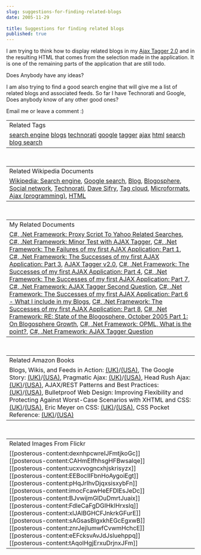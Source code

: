 ```yaml
---
slug: suggestions-for-finding-related-blogs
date: 2005-11-29
 
title: Suggestions for finding related blogs
published: true
---
```

I am trying to think how to display related blogs in my <a href="http://ajaxtag.kinlan.co.uk">Ajax Tagger 2.0</a> and in the resulting HTML that comes from the selection made in the application.  It is one of the remaining parts of the application that are still todo.<p />Does Anybody have any ideas?<p />I am also trying to find a good search engine that will give me a list of related blogs and associated feeds.  So far I have Technorati and Google,  Does anybody know of any other good ones?<p />Email me or leave a comment :)<p /><table class="TechnoratiHead TagHeader">
<tr><td>Related Tags</td></tr>
<tr class="Technorati"><td>
<a href="https://paul.kinlan.me/tags/search%20engine" class="Tag" rel="tag">search engine</a> <a href="https://paul.kinlan.me/tags/blogs" class="Tag" rel="tag">blogs</a> <a href="https://paul.kinlan.me/tags/technorati" class="Tag" rel="tag">technorati</a> <a href="https://paul.kinlan.me/tags/google" class="Tag" rel="tag">google</a> <a href="https://paul.kinlan.me/tags/tagger" class="Tag" rel="tag">tagger</a> <a href="https://paul.kinlan.me/tags/ajax" class="Tag" rel="tag">ajax</a> <a href="https://paul.kinlan.me/tags/html" class="Tag" rel="tag">html</a> <a href="https://paul.kinlan.me/tags/search" class="Tag" rel="tag">search</a> <a href="https://paul.kinlan.me/tags/blog%20search" class="Tag" rel="tag">blog search</a>
</td></tr>
</table><br /><table class="TechnoratiHead TagHeader">
<tr><td>Related Wikipedia Documents</td></tr>
<tr class="Technorati"><td>
<a href="http://en.wikipedia.org/wiki/Search_engine" class="Tag" rel="tag">Wikipedia: Search engine</a>, <a href="http://en.wikipedia.org/wiki/Google_(search_engine)" class="Tag" rel="tag">Google search</a>, <a href="http://en.wikipedia.org/wiki/Blog" class="Tag" rel="tag">Blog</a>, <a href="http://en.wikipedia.org/wiki/Blogosphere" class="Tag" rel="tag">Blogosphere</a>, <a href="http://en.wikipedia.org/wiki/Social_networking" class="Tag" rel="tag">Social network</a>, <a href="http://en.wikipedia.org/wiki/Technorati" class="Tag" rel="tag">Technorati</a>, <a href="http://en.wikipedia.org/wiki/Dave_Sifry" class="Tag" rel="tag">Dave Sifry</a>, <a href="http://en.wikipedia.org/wiki/Tag_cloud" class="Tag" rel="tag">Tag cloud</a>, <a href="http://en.wikipedia.org/wiki/Microformats" class="Tag" rel="tag">Microformats</a>, <a href="http://en.wikipedia.org/wiki/AJAX" class="Tag" rel="tag">Ajax (programming)</a>, <a href="http://en.wikipedia.org/wiki/HTML" class="Tag" rel="tag">HTML</a>
</td></tr>
</table><br /><table class="TechnoratiHead TagHeader">
<tr><td>My Related Documents</td></tr>
<tr class="Technorati"><td>
<a href="http://www.kinlan.co.uk/2005/08/proxy-script-to-yahoo-related-searches.html" class="Tag" rel="tag">C#, .Net Framework: Proxy Script To Yahoo Related Searches</a>, <a href="http://www.kinlan.co.uk/2005/09/minor-test-with-ajax-tagger.html" class="Tag" rel="tag">C#, .Net Framework: Minor Test with AJAX Tagger</a>, <a href="http://www.kinlan.co.uk/2005/08/failures-of-my-first-ajax-application.html" class="Tag" rel="tag">C#, .Net Framework: The Failures of my first AJAX Application: Part 1</a>, <a href="http://www.kinlan.co.uk/2005/08/successes-of-my-first-ajax-application_15.html" class="Tag" rel="tag">C#, .Net Framework: The Successes of my first AJAX Application: Part 3</a>, <a href="http://www.kinlan.co.uk/AjaxExperiments/AjaxTag2" class="Tag" rel="tag">AJAX Tagger v2.0</a>, <a href="http://www.kinlan.co.uk/2005/08/successes-of-my-first-ajax-application_16.html" class="Tag" rel="tag">C#, .Net Framework: The Successes of my first AJAX Application: Part 4</a>, <a href="http://www.kinlan.co.uk/2005/08/successes-of-my-first-ajax_112454053743335049.html" class="Tag" rel="tag">C#, .Net Framework: The Successes of my first AJAX Application: Part 7</a>, <a href="http://www.kinlan.co.uk/2005/09/ajax-tagger-second-question.html" class="Tag" rel="tag">C#, .Net Framework: AJAX Tagger Second Question</a>, <a href="http://www.kinlan.co.uk/2005/08/successes-of-my-first-ajax_112453051414855015.html" class="Tag" rel="tag">C#, .Net Framework: The Successes of my first AJAX Application: Part 6 - What I include in my Blogs</a>, <a href="http://www.kinlan.co.uk/2005/08/successes-of-my-first-ajax_112454500202465084.html" class="Tag" rel="tag">C#, .Net Framework: The Successes of my first AJAX Application: Part 8</a>, <a href="http://www.kinlan.co.uk/2005/10/re-state-of-blogosphere-october-2005.html" class="Tag" rel="tag">C#, .Net Framework: RE: State of the Blogosphere, October 2005 Part 1: On Blogosphere Growth</a>, <a href="http://www.kinlan.co.uk/2005/08/opml-what-is-point.html" class="Tag" rel="tag">C#, .Net Framework: OPML, What is the point?</a>, <a href="http://www.kinlan.co.uk/2005/09/ajax-tagger-question.html" class="Tag" rel="tag">C#, .Net Framework: AJAX Tagger Question</a>
</td></tr>
</table><br /><table class="TechnoratiHead TagHeader">
<tr><td>Related Amazon Books</td></tr>
<tr class="Technorati"><td>Blogs, Wikis, and Feeds in Action: <a href="http://www.amazon.co.uk/exec/obidos/redirect?tag=cnetfra-21%26link_code=xm2%26camp=2025%26creative=165953%26path=http://www.amazon.co.uk/gp/redirect.html%253fASIN=1932394494%2526tag=cnetfra-21%2526lcode=xm2%2526cID=2025%2526ccmID=165953%2526location=/o/ASIN/1932394494%25253FSubscriptionId=0CM2PVF6VAHJQKW5G782" class="Tag" rel="tag">(UK)</a>/<a href="http://www.amazon.com/exec/obidos/redirect?tag=cnetfra-20%26link_code=xm2%26camp=2025%26creative=165953%26path=http://www.amazon.com/gp/redirect.html%253fASIN=1932394494%2526tag=cnetfra-20%2526lcode=xm2%2526cID=2025%2526ccmID=165953%2526location=/o/ASIN/1932394494%25253FSubscriptionId=0CM2PVF6VAHJQKW5G782" class="Tag" rel="tag">(USA)</a>, The Google Story: <a href="http://www.amazon.co.uk/exec/obidos/redirect?tag=cnetfra-21%26link_code=xm2%26camp=2025%26creative=165953%26path=http://www.amazon.co.uk/gp/redirect.html%253fASIN=1405053712%2526tag=cnetfra-21%2526lcode=xm2%2526cID=2025%2526ccmID=165953%2526location=/o/ASIN/1405053712%25253FSubscriptionId=0CM2PVF6VAHJQKW5G782" class="Tag" rel="tag">(UK)</a>/<a href="http://www.amazon.com/exec/obidos/redirect?tag=cnetfra-20%26link_code=xm2%26camp=2025%26creative=165953%26path=http://www.amazon.com/gp/redirect.html%253fASIN=1405053712%2526tag=cnetfra-20%2526lcode=xm2%2526cID=2025%2526ccmID=165953%2526location=/o/ASIN/1405053712%25253FSubscriptionId=0CM2PVF6VAHJQKW5G782" class="Tag" rel="tag">(USA)</a>, Pragmatic Ajax: <a href="http://www.amazon.co.uk/exec/obidos/redirect?tag=cnetfra-21%26link_code=xm2%26camp=2025%26creative=165953%26path=http://www.amazon.co.uk/gp/redirect.html%253fASIN=0976694085%2526tag=cnetfra-21%2526lcode=xm2%2526cID=2025%2526ccmID=165953%2526location=/o/ASIN/0976694085%25253FSubscriptionId=0CM2PVF6VAHJQKW5G782" class="Tag" rel="tag">(UK)</a>/<a href="http://www.amazon.com/exec/obidos/redirect?tag=cnetfra-20%26link_code=xm2%26camp=2025%26creative=165953%26path=http://www.amazon.com/gp/redirect.html%253fASIN=0976694085%2526tag=cnetfra-20%2526lcode=xm2%2526cID=2025%2526ccmID=165953%2526location=/o/ASIN/0976694085%25253FSubscriptionId=0CM2PVF6VAHJQKW5G782" class="Tag" rel="tag">(USA)</a>, Head Rush Ajax: <a href="http://www.amazon.co.uk/exec/obidos/redirect?tag=cnetfra-21%26link_code=xm2%26camp=2025%26creative=165953%26path=http://www.amazon.co.uk/gp/redirect.html%253fASIN=0596102259%2526tag=cnetfra-21%2526lcode=xm2%2526cID=2025%2526ccmID=165953%2526location=/o/ASIN/0596102259%25253FSubscriptionId=0CM2PVF6VAHJQKW5G782" class="Tag" rel="tag">(UK)</a>/<a href="http://www.amazon.com/exec/obidos/redirect?tag=cnetfra-20%26link_code=xm2%26camp=2025%26creative=165953%26path=http://www.amazon.com/gp/redirect.html%253fASIN=0596102259%2526tag=cnetfra-20%2526lcode=xm2%2526cID=2025%2526ccmID=165953%2526location=/o/ASIN/0596102259%25253FSubscriptionId=0CM2PVF6VAHJQKW5G782" class="Tag" rel="tag">(USA)</a>, AJAX/REST Patterns and Best Practices: <a href="http://www.amazon.co.uk/exec/obidos/redirect?tag=cnetfra-21%26link_code=xm2%26camp=2025%26creative=165953%26path=http://www.amazon.co.uk/gp/redirect.html%253fASIN=1590596161%2526tag=cnetfra-21%2526lcode=xm2%2526cID=2025%2526ccmID=165953%2526location=/o/ASIN/1590596161%25253FSubscriptionId=0CM2PVF6VAHJQKW5G782" class="Tag" rel="tag">(UK)</a>/<a href="http://www.amazon.com/exec/obidos/redirect?tag=cnetfra-20%26link_code=xm2%26camp=2025%26creative=165953%26path=http://www.amazon.com/gp/redirect.html%253fASIN=1590596161%2526tag=cnetfra-20%2526lcode=xm2%2526cID=2025%2526ccmID=165953%2526location=/o/ASIN/1590596161%25253FSubscriptionId=0CM2PVF6VAHJQKW5G782" class="Tag" rel="tag">(USA)</a>, Bulletproof Web Design: Improving Flexibility and Protecting Against Worst-Case Scenarios with XHTML and CSS: <a href="http://www.amazon.co.uk/exec/obidos/redirect?tag=cnetfra-21%26link_code=xm2%26camp=2025%26creative=165953%26path=http://www.amazon.co.uk/gp/redirect.html%253fASIN=0321346939%2526tag=cnetfra-21%2526lcode=xm2%2526cID=2025%2526ccmID=165953%2526location=/o/ASIN/0321346939%25253FSubscriptionId=0CM2PVF6VAHJQKW5G782" class="Tag" rel="tag">(UK)</a>/<a href="http://www.amazon.com/exec/obidos/redirect?tag=cnetfra-20%26link_code=xm2%26camp=2025%26creative=165953%26path=http://www.amazon.com/gp/redirect.html%253fASIN=0321346939%2526tag=cnetfra-20%2526lcode=xm2%2526cID=2025%2526ccmID=165953%2526location=/o/ASIN/0321346939%25253FSubscriptionId=0CM2PVF6VAHJQKW5G782" class="Tag" rel="tag">(USA)</a>, Eric Meyer on CSS: <a href="http://www.amazon.co.uk/exec/obidos/redirect?tag=cnetfra-21%26link_code=xm2%26camp=2025%26creative=165953%26path=http://www.amazon.co.uk/gp/redirect.html%253fASIN=073571245X%2526tag=cnetfra-21%2526lcode=xm2%2526cID=2025%2526ccmID=165953%2526location=/o/ASIN/073571245X%25253FSubscriptionId=0CM2PVF6VAHJQKW5G782" class="Tag" rel="tag">(UK)</a>/<a href="http://www.amazon.com/exec/obidos/redirect?tag=cnetfra-20%26link_code=xm2%26camp=2025%26creative=165953%26path=http://www.amazon.com/gp/redirect.html%253fASIN=073571245X%2526tag=cnetfra-20%2526lcode=xm2%2526cID=2025%2526ccmID=165953%2526location=/o/ASIN/073571245X%25253FSubscriptionId=0CM2PVF6VAHJQKW5G782" class="Tag" rel="tag">(USA)</a>, CSS Pocket Reference: <a href="http://www.amazon.co.uk/exec/obidos/redirect?tag=cnetfra-21%26link_code=xm2%26camp=2025%26creative=165953%26path=http://www.amazon.co.uk/gp/redirect.html%253fASIN=0596007779%2526tag=cnetfra-21%2526lcode=xm2%2526cID=2025%2526ccmID=165953%2526location=/o/ASIN/0596007779%25253FSubscriptionId=0CM2PVF6VAHJQKW5G782" class="Tag" rel="tag">(UK)</a>/<a href="http://www.amazon.com/exec/obidos/redirect?tag=cnetfra-20%26link_code=xm2%26camp=2025%26creative=165953%26path=http://www.amazon.com/gp/redirect.html%253fASIN=0596007779%2526tag=cnetfra-20%2526lcode=xm2%2526cID=2025%2526ccmID=165953%2526location=/o/ASIN/0596007779%25253FSubscriptionId=0CM2PVF6VAHJQKW5G782" class="Tag" rel="tag">(USA)</a>
</td></tr>
</table><br /><table class="TechnoratiHead TagHeader">
<tr><td>Related Images From Flickr</td></tr>
<tr class="Technorati"><td>
<span style="float: left;">[[posterous-content:dexnhpcwreIJFmtjkoGc]]</span><span style="float: left;">[[posterous-content:CAHmEIfhhsgHFBwsalqe]]</span><span style="float: left;">[[posterous-content:ucxvvogncxhjskrisyzx]]</span><span style="float: left;">[[posterous-content:EEBocIIFbnHoAygoiEgt]]</span><span style="float: left;">[[posterous-content:pHqJrIhvDjqxsisxybFn]]</span><span style="float: left;">[[posterous-content:imocFcawHeEFDlEsJeDc]]</span><span style="float: left;">[[posterous-content:BJvwijmGlDuDmrtJuaix]]</span><span style="float: left;">[[posterous-content:FdleCaFgDGIHkIHrxslq]]</span><span style="float: left;">[[posterous-content:xlJAlBGHCFJnkrkGFurE]]</span><span style="float: left;">[[posterous-content:sAGsasBIgxkhEGcEgxwB]]</span><span style="float: left;">[[posterous-content:znrJejIumwfCvwmHchcE]]</span><span style="float: left;">[[posterous-content:eEFcksvAvJdJsluehppq]]</span><span style="float: left;">[[posterous-content:tAqolHgjErxuDrjnxJFm]]</span>
</td></tr>
</table>

